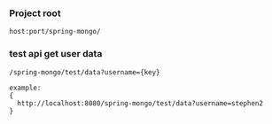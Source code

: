 ### Project root
    host:port/spring-mongo/
    
### test api get user data

    /spring-mongo/test/data?username={key}
    
    example:
    {
      http://localhost:8080/spring-mongo/test/data?username=stephen2
    }
